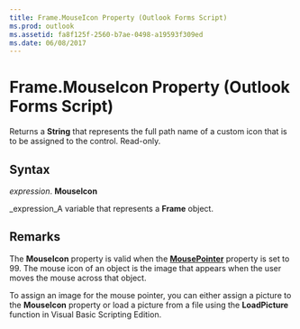 ```yaml
---
title: Frame.MouseIcon Property (Outlook Forms Script)
ms.prod: outlook
ms.assetid: fa8f125f-2560-b7ae-0498-a19593f309ed
ms.date: 06/08/2017
---
```



# Frame.MouseIcon Property (Outlook Forms Script)

Returns a  **String** that represents the full path name of a custom icon that is to be assigned to the control. Read-only.


## Syntax

 _expression_. **MouseIcon**

 _expression_A variable that represents a  **Frame** object.


## Remarks

The  **MouseIcon** property is valid when the **[MousePointer](Outlook.frame.mousepointer.md)** property is set to 99. The mouse icon of an object is the image that appears when the user moves the mouse across that object.

To assign an image for the mouse pointer, you can either assign a picture to the  **MouseIcon** property or load a picture from a file using the **LoadPicture** function in Visual Basic Scripting Edition.


